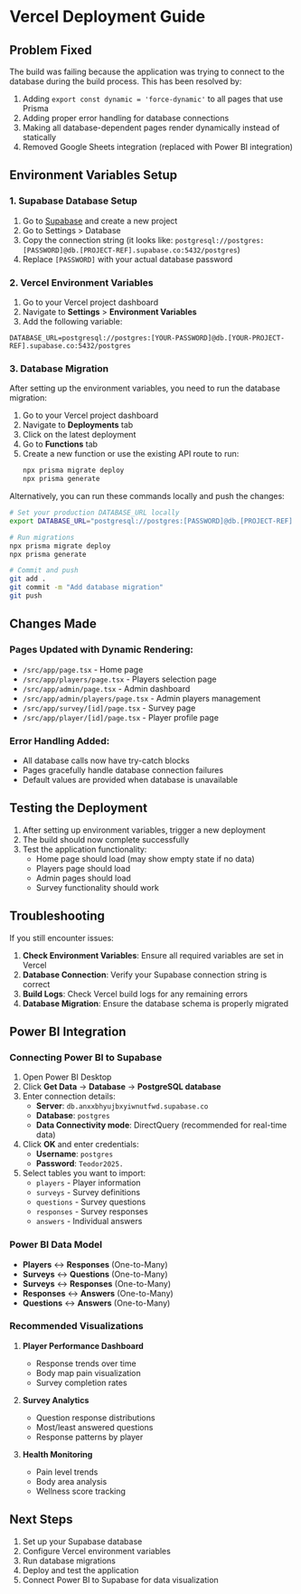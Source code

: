 # Vercel Deployment Guide

## Problem Fixed
The build was failing because the application was trying to connect to the database during the build process. This has been resolved by:

1. Adding `export const dynamic = 'force-dynamic'` to all pages that use Prisma
2. Adding proper error handling for database connections
3. Making all database-dependent pages render dynamically instead of statically
4. Removed Google Sheets integration (replaced with Power BI integration)

## Environment Variables Setup

### 1. Supabase Database Setup
1. Go to [Supabase](https://supabase.com) and create a new project
2. Go to Settings > Database
3. Copy the connection string (it looks like: `postgresql://postgres:[PASSWORD]@db.[PROJECT-REF].supabase.co:5432/postgres`)
4. Replace `[PASSWORD]` with your actual database password

### 2. Vercel Environment Variables
1. Go to your Vercel project dashboard
2. Navigate to **Settings** > **Environment Variables**
3. Add the following variable:

```
DATABASE_URL=postgresql://postgres:[YOUR-PASSWORD]@db.[YOUR-PROJECT-REF].supabase.co:5432/postgres
```

### 3. Database Migration
After setting up the environment variables, you need to run the database migration:

1. Go to your Vercel project dashboard
2. Navigate to **Deployments** tab
3. Click on the latest deployment
4. Go to **Functions** tab
5. Create a new function or use the existing API route to run:
   ```bash
   npx prisma migrate deploy
   npx prisma generate
   ```

Alternatively, you can run these commands locally and push the changes:

```bash
# Set your production DATABASE_URL locally
export DATABASE_URL="postgresql://postgres:[PASSWORD]@db.[PROJECT-REF].supabase.co:5432/postgres"

# Run migrations
npx prisma migrate deploy
npx prisma generate

# Commit and push
git add .
git commit -m "Add database migration"
git push
```

## Changes Made

### Pages Updated with Dynamic Rendering:
- `/src/app/page.tsx` - Home page
- `/src/app/players/page.tsx` - Players selection page
- `/src/app/admin/page.tsx` - Admin dashboard
- `/src/app/admin/players/page.tsx` - Admin players management
- `/src/app/survey/[id]/page.tsx` - Survey page
- `/src/app/player/[id]/page.tsx` - Player profile page

### Error Handling Added:
- All database calls now have try-catch blocks
- Pages gracefully handle database connection failures
- Default values are provided when database is unavailable

## Testing the Deployment

1. After setting up environment variables, trigger a new deployment
2. The build should now complete successfully
3. Test the application functionality:
   - Home page should load (may show empty state if no data)
   - Players page should load
   - Admin pages should load
   - Survey functionality should work

## Troubleshooting

If you still encounter issues:

1. **Check Environment Variables**: Ensure all required variables are set in Vercel
2. **Database Connection**: Verify your Supabase connection string is correct
3. **Build Logs**: Check Vercel build logs for any remaining errors
4. **Database Migration**: Ensure the database schema is properly migrated

## Power BI Integration

### Connecting Power BI to Supabase
1. Open Power BI Desktop
2. Click **Get Data** → **Database** → **PostgreSQL database**
3. Enter connection details:
   - **Server**: `db.anxxbhyujbxyiwnutfwd.supabase.co`
   - **Database**: `postgres`
   - **Data Connectivity mode**: DirectQuery (recommended for real-time data)
4. Click **OK** and enter credentials:
   - **Username**: `postgres`
   - **Password**: `Teodor2025.`
5. Select tables you want to import:
   - `players` - Player information
   - `surveys` - Survey definitions
   - `questions` - Survey questions
   - `responses` - Survey responses
   - `answers` - Individual answers

### Power BI Data Model
- **Players** ↔ **Responses** (One-to-Many)
- **Surveys** ↔ **Questions** (One-to-Many)
- **Surveys** ↔ **Responses** (One-to-Many)
- **Responses** ↔ **Answers** (One-to-Many)
- **Questions** ↔ **Answers** (One-to-Many)

### Recommended Visualizations
1. **Player Performance Dashboard**
   - Response trends over time
   - Body map pain visualization
   - Survey completion rates

2. **Survey Analytics**
   - Question response distributions
   - Most/least answered questions
   - Response patterns by player

3. **Health Monitoring**
   - Pain level trends
   - Body area analysis
   - Wellness score tracking

## Next Steps

1. Set up your Supabase database
2. Configure Vercel environment variables
3. Run database migrations
4. Deploy and test the application
5. Connect Power BI to Supabase for data visualization
